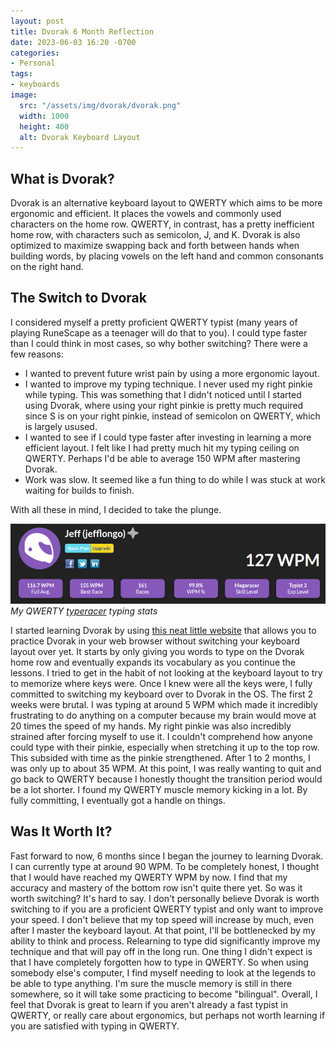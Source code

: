 ```yaml
---
layout: post
title: Dvorak 6 Month Reflection
date: 2023-06-03 16:20 -0700
categories:
- Personal
tags:
- keyboards
image:
  src: "/assets/img/dvorak/dvorak.png"
  width: 1000
  height: 400
  alt: Dvorak Keyboard Layout
---
```

## What is Dvorak?

Dvorak is an alternative keyboard layout to QWERTY which aims to be more ergonomic and efficient. It places the vowels and commonly used characters on the home row. QWERTY, in contrast, has a pretty inefficient home row, with characters such as semicolon, J, and K. Dvorak is also optimized to maximize swapping back and forth between hands when building words, by placing vowels on the left hand and common consonants on the right hand.

## The Switch to Dvorak

I considered myself a pretty proficient QWERTY typist (many years of playing RuneScape as a teenager will do that to you). I could type faster than I could think in most cases, so why bother switching? There were a few reasons:
- I wanted to prevent future wrist pain by using a more ergonomic layout.
- I wanted to improve my typing technique. I never used my right pinkie while typing. This was something that I didn't noticed until I started using Dvorak, where using your right pinkie is pretty much required since S is on your right pinkie, instead of semicolon on QWERTY, which is largely usused.
- I wanted to see if I could type faster after investing in learning a more efficient layout. I felt like I had pretty much hit my typing ceiling on QWERTY. Perhaps I'd be able to average 150 WPM after mastering Dvorak.
- Work was slow. It seemed like a fun thing to do while I was stuck at work waiting for builds to finish.

With all these in mind, I decided to take the plunge.

![QWERTY WPM](/assets/img/dvorak/qwerty_wpm.png) 
_My QWERTY [typeracer](https://play.typeracer.com/) typing stats_

I started learning Dvorak by using [this neat little website](https://learn.dvorak.nl/) that allows you to practice Dvorak in your web browser without switching your keyboard layout over yet. It starts by only giving you words to type on the Dvorak home row and eventually expands its vocabulary as you continue the lessons. I tried to get in the habit of not looking at the keyboard layout to try to memorize where keys were. Once I knew were all the keys were, I fully committed to switching my keyboard over to Dvorak in the OS. The first 2 weeks were brutal. I was typing at around 5 WPM which made it incredibly frustrating to do anything on a computer because my brain would move at 20 times the speed of my hands. My right pinkie was also incredibly strained after forcing myself to use it. I couldn't comprehend how anyone could type with their pinkie, especially when stretching it up to the top row. This subsided with time as the pinkie strengthened. After 1 to 2 months, I was only up to about 35 WPM. At this point, I was really wanting to quit and go back to QWERTY because I honestly thought the transition period would be a lot shorter. I found my QWERTY muscle memory kicking in a lot. By fully committing, I eventually got a handle on things.

## Was It Worth It?

Fast forward to now, 6 months since I began the journey to learning Dvorak. I can currently type at around 90 WPM. To be completely honest, I thought that I would have reached my QWERTY WPM by now. I find that my accuracy and mastery of the bottom row isn't quite there yet. So was it worth switching? It's hard to say. I don't personally believe Dvorak is worth switching to if you are a proficient QWERTY typist and only want to improve your speed. I don't believe that my top speed will increase by much, even after I master the keyboard layout. At that point, I'll be bottlenecked by my ability to think and process. Relearning to type did significantly improve my technique and that will pay off in the long run. One thing I didn't expect is that I have completely forgotten how to type in QWERTY. So when using somebody else's computer, I find myself needing to look at the legends to be able to type anything. I'm sure the muscle memory is still in there somewhere, so it will take some practicing to become "bilingual". Overall, I feel that Dvorak is great to learn if you aren't already a fast typist in QWERTY, or really care about ergonomics, but perhaps not worth learning if you are satisfied with typing in QWERTY.
